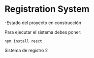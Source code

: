 <h1>Registration System</h1>

-Estado del proyecto en construcción

Para ejecutar el sistema debes poner:

````npm install react````

Sistema de registro 2

